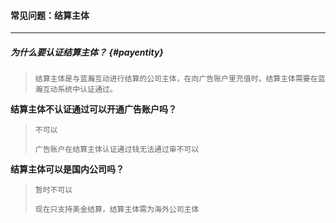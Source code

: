 #### 常见问题：结算主体

---

##### **为什么要认证结算主体？** {#payentity}

> ```
> 结算主体是与蓝瀚互动进行结算的公司主体，在向广告账户里充值时，结算主体需要在蓝瀚互动系统中认证通过。
> ```

**结算主体不认证通过可以开通广告账户吗？**

> ```
> 不可以
>
> 广告账户在结算主体认证通过钱无法通过审不可以
> ```

**结算主体可以是国内公司吗？**

> ```
> 暂时不可以
>
> 现在只支持美金结算，结算主体需为海外公司主体
> ```



